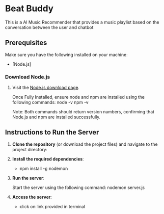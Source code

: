 # Beat Buddy

This is a AI Music Recommender that provides a music playlist based on the conversation between the user and chatbot

## Prerequisites

Make sure you have the following installed on your machine:

- [Node.js]

### Download Node.js

1. Visit the [Node.js download page](https://nodejs.org/en/download/prebuilt-installer).

    Once Fully Installed, ensure node and npm are installed using the following commands: 
        node -v 
        npm -v

    Note: Both commands should return version numbers, confirming that Node.js and npm are installed successfully.

## Instructions to Run the Server

1. **Clone the repository** (or download the project files) and navigate to the project directory:

2. **Install the required dependencies**:
    - npm install -g nodemon 
3. **Run the server**:

    Start the server using the following command:
        nodemon server.js

 4. **Access the server**:
    - click on link provided in terminal 
